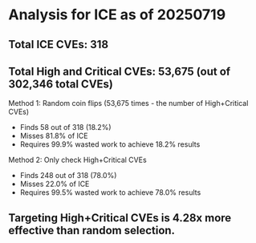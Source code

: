 # Analysis for ICE as of 20250719

## Total ICE CVEs: 318
## Total High and Critical CVEs: 53,675 (out of 302,346 total CVEs)

Method 1: Random coin flips (53,675 times - the number of High+Critical CVEs)
  - Finds 58 out of 318 (18.2%)
  - Misses 81.8% of ICE
  - Requires 99.9% wasted work to achieve 18.2% results

Method 2: Only check High+Critical CVEs
  - Finds 248 out of 318 (78.0%)
  - Misses 22.0% of ICE
  - Requires 99.5% wasted work to achieve 78.0% results

## Targeting High+Critical CVEs is 4.28x more effective than random selection.
